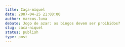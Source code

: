 ```yaml
---
title: Caça-níquel
date: 2007-04-25 21:00:00
author: marcus.luna
debate: Jogo de azar: os bingos devem ser proibidos?
slug: caca-niquel
status: publish 
type: post
---
```



